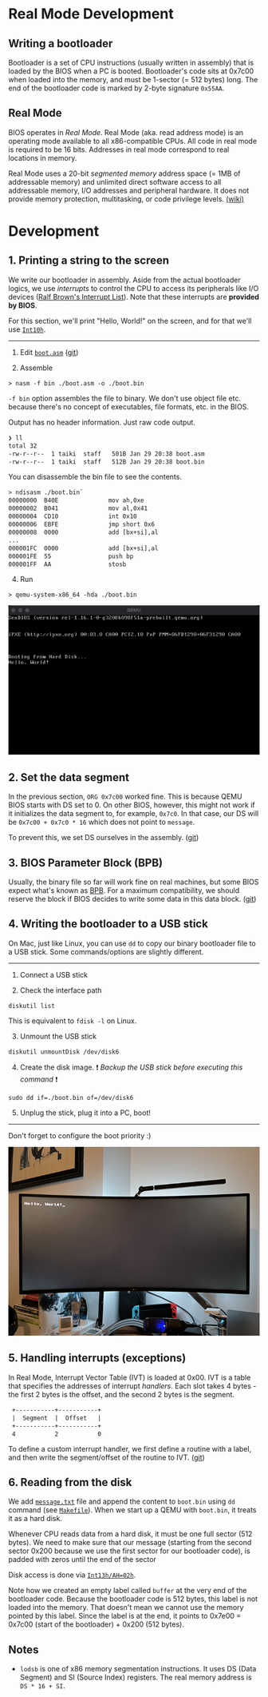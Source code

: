 # Real Mode Development

## Writing a bootloader

Bootloader is a set of CPU instructions (usually written in assembly) that is loaded by the BIOS when a PC is booted. Bootloader's code sits at 0x7c00 when loaded into the memory, and must be 1-sector (= 512 bytes) long. The end of the bootloader code is marked by 2-byte signature `0x55AA`.

## Real Mode

BIOS operates in _Real Mode_. Real Mode (aka. read address mode) is an operating mode available to all x86-compatible CPUs. All code in real mode is required to be 16 bits. Addresses in real mode correspond to real locations in memory.

Real Mode uses a 20-bit _segmented memory_ address space (= 1MB of addressable memory) and unlimited direct software access to all addressable memory, I/O addresses and peripheral hardware. It does not provide memory protection, multitasking, or code privilege levels. [(wiki)](https://en.wikipedia.org/wiki/Real_mode)

# Development

## 1. Printing a string to the screen

We write our bootloader in assembly. Aside from the actual bootloader logics, we use _interrupts_ to control the CPU to access its peripherals like I/O devices ([Ralf Brown's Interrupt List](https://www.ctyme.com/rbrown.htm)). Note that these interrupts are **provided by BIOS**.

For this section, we'll print "Hello, World!" on the screen, and for that we'll use [`Int10h`](http://www.ctyme.com/intr/int-10.htm).

---

1. Edit [`boot.asm`](../boot.asm) ([git](https://github.com/taikiy/kernel/commit/fa5ced2e4e5b3dab0105ed001ef021cc7759e329#diff-ef96aa02ede6928fc12bc906ab8b222af1250dde26bb066466d339e48ab4e658))

2. Assemble

```
> nasm -f bin ./boot.asm -o ./boot.bin
```

`-f bin` option assembles the file to binary. We don't use object file etc. because there's no concept of executables, file formats, etc. in the BIOS.

Output has no header information. Just raw code output.

```
❯ ll
total 32
-rw-r--r--  1 taiki  staff   501B Jan 29 20:38 boot.asm
-rw-r--r--  1 taiki  staff   512B Jan 29 20:38 boot.bin
```

You can disassemble the bin file to see the contents.

```
> ndisasm ./boot.bin`
00000000  B40E              mov ah,0xe
00000002  B041              mov al,0x41
00000004  CD10              int 0x10
00000006  EBFE              jmp short 0x6
00000008  0000              add [bx+si],al
...
000001FC  0000              add [bx+si],al
000001FE  55                push bp
000001FF  AA                stosb
```

4. Run

```
> qemu-system-x86_64 -hda ./boot.bin
```

![Print "Hello, World!"](./img/real_mode/hello_world.png)

## 2. Set the data segment

In the previous section, `ORG 0x7c00` worked fine. This is because QEMU BIOS starts with DS set to 0. On other BIOS, however, this might not work if it initializes the data segment to, for example, `0x7c0`. In that case, our DS will be `0x7c00 + 0x7c0 * 16` which does not point to `message`.

To prevent this, we set DS ourselves in the assembly. ([git](https://github.com/taikiy/kernel/commit/6b08bf6ba316d4bcc16c7f214151aca9cfdcfab7#diff-ef96aa02ede6928fc12bc906ab8b222af1250dde26bb066466d339e48ab4e658))

## 3. BIOS Parameter Block (BPB)

Usually, the binary file so far will work fine on real machines, but some BIOS expect what's known as [BPB](https://wiki.osdev.org/FAT#BPB_.28BIOS_Parameter_Block.29). For a maximum compatibility, we should reserve the block if BIOS decides to write some data in this data block. ([git](https://github.com/taikiy/kernel/commit/ec33f9a20982be55a0caf5eb59890048b4cfd064#diff-ef96aa02ede6928fc12bc906ab8b222af1250dde26bb066466d339e48ab4e658))

## 4. Writing the bootloader to a USB stick

On Mac, just like Linux, you can use `dd` to copy our binary bootloader file to a USB stick. Some commands/options are slightly different.

---

1. Connect a USB stick

2. Check the interface path

```
diskutil list
```

This is equivalent to `fdisk -l` on Linux.

3. Unmount the USB stick

```
diskutil unmountDisk /dev/disk6
```

4. Create the disk image. ❗ _Backup the USB stick before executing this command_ ❗

```
sudo dd if=./boot.bin of=/dev/disk6
```

5. Unplug the stick, plug it into a PC, boot!

---

Don't forget to configure the boot priority :)

![Real PC "Hello, World!"](./img/real_mode/real_machine_hello_world.png)

## 5. Handling interrupts (exceptions)

In Real Mode, Interrupt Vector Table (IVT) is loaded at 0x00. IVT is a table that specifies the addresses of interrupt _handlers_. Each slot takes 4 bytes - the first 2 bytes is the offset, and the second 2 bytes is the segment.

```
 +-----------+-----------+
 |  Segment  |  Offset   |
 +-----------+-----------+
 4           2           0
```

To define a custom interrupt handler, we first define a routine with a label, and then write the segment/offset of the routine to IVT. ([git](https://github.com/taikiy/kernel/commit/8a5fb00bc8bdaf47af6cb9de8ac107e8a6655db6#diff-ef96aa02ede6928fc12bc906ab8b222af1250dde26bb066466d339e48ab4e658))

## 6. Reading from the disk

We add [`message.txt`](../message.txt) file and append the content to `boot.bin` using `dd` command (see [`Makefile`](../Makefile)). When we start up a QEMU with `boot.bin`, it treats it as a hard disk.

Whenever CPU reads data from a hard disk, it must be one full sector (512 bytes). We need to make sure that our message (starting from the second sector 0x200 because we use the first sector for our bootloader code), is padded with zeros until the end of the sector

Disk access is done via [`Int13h/AH=02h`](http://www.ctyme.com/intr/rb-0607.htm).

Note how we created an empty label called `buffer` at the very end of the bootloader code. Because the bootloader code is 512 bytes, this label is not loaded into the memory. That doesn't mean we cannot use the memory pointed by this label. Since the label is at the end, it points to 0x7e00 = 0x7c00 (start of the bootloader) + 0x200 (512 bytes).

## Notes

- `lodsb` is one of x86 memory segmentation instructions. It uses DS (Data Segment) and SI (Source Index) registers. The real memory address is `DS * 16 + SI`.
